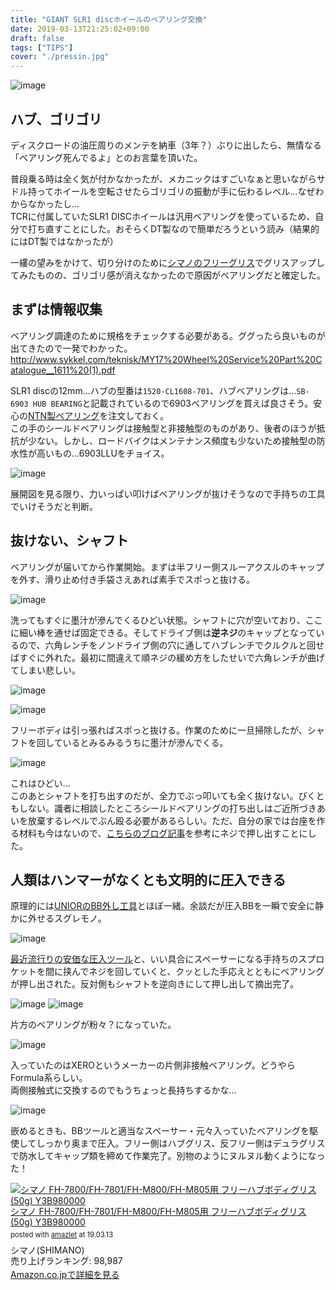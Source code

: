 ```yaml
---
title: "GIANT SLR1 discホイールのベアリング交換"
date: 2019-03-13T21:25:02+09:00
draft: false
tags: ["TIPS"]
cover: "./pressin.jpg"
---
```

![image](./pressin.jpg)
## ハブ、ゴリゴリ

ディスクロードの油圧周りのメンテを納車（3年？）ぶりに出したら、無情なる「ベアリング死んでるよ」とのお言葉を頂いた。

普段乗る時は全く気が付かなかったが、メカニックはすごいなぁと思いながらサドル持ってホイールを空転させたらゴリゴリの振動が手に伝わるレベル…なぜわからなかったし…  
TCRに付属していたSLR1 DISCホイールは汎用ベアリングを使っているため、自分で打ち直すことにした。おそらくDT製なので簡単だろうという読み（結果的にはDT製ではなかったが）

一縷の望みをかけて、切り分けのために[シマノのフリーグリス](https://amzn.to/2TyhJmY)でグリスアップしてみたものの、ゴリゴリ感が消えなかったので原因がベアリングだと確定した。

## まずは情報収集

ベアリング調達のために規格をチェックする必要がある。ググったら良いものが出てきたので一発でわかった。  
<http://www.sykkel.com/teknisk/MY17%20Wheel%20Service%20Part%20Catalogue__1611%20(1).pdf>

SLR1 discの12mm…ハブの型番は`1520-CL1608-701`、ハブベアリングは…`SB-6903 HUB BEARING`と記載されているので6903ベアリングを買えば良さそう。安心の[NTN製ベアリング](https://amzn.to/2TMuABg)を注文しておく。  
この手のシールドベアリングは接触型と非接触型のものがあり、後者のほうが抵抗が少ない。しかし、ロードバイクはメンテナンス頻度も少ないため接触型の防水性が高いもの…6903LLUをチョイス。

![image](./hub.png)

展開図を見る限り、力いっぱい叩けばベアリングが抜けそうなので手持ちの工具でいけそうだと判断。

## 抜けない、シャフト

ベアリングが届いてから作業開始。まずは半フリー側スルーアクスルのキャップを外す、滑り止め付き手袋さえあれば素手でスポっと抜ける。

![image](./nondriveside.jpg)

洗ってもすぐに墨汁が滲んでくるひどい状態。シャフトに穴が空いており、ここに細い棒を通せば固定できる。そしてドライブ側は**逆ネジ**のキャップとなっているので、六角レンチをノンドライブ側の穴に通してハブレンチでクルクルと回せばすぐに外れた。最初に間違えて順ネジの緩め方をしたせいで六角レンチが曲げてしまい悲しい。

![image](./loosen.jpg)

![image](./pulloutfree.jpg)

フリーボディは引っ張ればスポっと抜ける。作業のために一旦掃除したが、シャフトを回しているとみるみるうちに墨汁が滲んでくる。

![image](./dirty.jpg)

これはひどい…  
このあとシャフトを打ち出すのだが、全力でぶっ叩いても全く抜けない。びくともしない。識者に相談したところシールドベアリングの打ち出しはご近所づきあいを放棄するレベルでぶん殴る必要があるらしい。ただ、自分の家では台座を作る材料も今はないので、[こちらのブログ記事](https://ameblo.jp/toincyclefactory/entry-12126294218.html)を参考にネジで押し出すことにした。

## 人類はハンマーがなくとも文明的に圧入できる

原理的には[UNIORのBB外し工具](http://www.dirtfreak.co.jp/cycle/unior/bb-tool-bb30%E7%94%A8%E3%80%81bb90%E7%94%A8/)とほぼ一緒。余談だが圧入BBを一瞬で安全に静かに外せるスグレモノ。

![image](./pressout.jpg)

[最近流行りの安価な圧入ツール](https://amzn.to/2tN2xX9)と、いい具合にスペーサーになる手持ちのスプロケットを間に挟んでネジを回していくと、クッとした手応えとともにベアリングが押し出された。反対側もシャフトを逆向きにして押し出して摘出完了。

![image](./6903_lbuu.jpg)
![image](./crash.jpg)

片方のベアリングが粉々？になっていた。

![image](./xero_bearing.jpg)

入っていたのはXEROというメーカーの片側非接触ベアリング。どうやらFormula系らしい。  
両側接触式に交換するのでもうちょっと長持ちするかな…

![image](./complete.jpg)

嵌めるときも、BBツールと適当なスペーサー・元々入っていたベアリングを駆使してしっかり奥まで圧入。フリー側はハブグリス、反フリー側はデュラグリスで防水してキャップ類を締めて作業完了。別物のようにヌルヌル動くようになった！


<div class="amazlet-box" style="margin-bottom:0px;"><div class="amazlet-image" style="float:left;margin:0px 12px 1px 0px;"><a href="http://www.amazon.co.jp/exec/obidos/ASIN/B001NMTIX4/gensobunya-22/ref=nosim/" name="amazletlink" target="_blank"><img src="https://images-fe.ssl-images-amazon.com/images/I/31bKmcQRqNL._SL160_.jpg" alt="シマノ  FH-7800/FH-7801/FH-M800/FH-M805用 フリーハブボディグリス(50g) Y3B980000" style="border: none;" /></a></div><div class="amazlet-info" style="line-height:120%; margin-bottom: 10px"><div class="amazlet-name" style="margin-bottom:10px;line-height:120%"><a href="http://www.amazon.co.jp/exec/obidos/ASIN/B001NMTIX4/gensobunya-22/ref=nosim/" name="amazletlink" target="_blank">シマノ  FH-7800/FH-7801/FH-M800/FH-M805用 フリーハブボディグリス(50g) Y3B980000</a><div class="amazlet-powered-date" style="font-size:80%;margin-top:5px;line-height:120%">posted with <a href="http://www.amazlet.com/" title="amazlet" target="_blank">amazlet</a> at 19.03.13</div></div><div class="amazlet-detail">シマノ(SHIMANO) <br />売り上げランキング: 98,987<br /></div><div class="amazlet-sub-info" style="float: left;"><div class="amazlet-link" style="margin-top: 5px"><a href="http://www.amazon.co.jp/exec/obidos/ASIN/B001NMTIX4/gensobunya-22/ref=nosim/" name="amazletlink" target="_blank">Amazon.co.jpで詳細を見る</a></div></div></div><div class="amazlet-footer" style="clear: left"></div></div>

